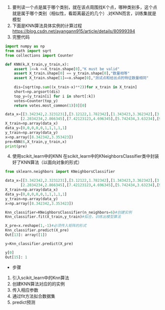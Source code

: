 1. 要判读一个点是属于哪个类别，就在该点周围找K个点，哪种类别多，这个点就是属于哪个类别（相似性，看距离最近的几个）.对KNN而言，训练集就是模型
2. 下面是KNN算法具体实例的计算过程
https://blog.csdn.net/ayangann915/article/details/80999394
3. 完整代码
```python
import numpy as np
from math import sqrt
from collections import Counter

def KNN(k,X_train,y_train,x):
    assert 1<=k <=X_train.shape[0],"K must be valid"
    assert X_train.shape[0] == y_train.shape[0],"数量相等"
    assert X_train.shape[1]==x.shape[0],"测试点和给出点的特征数量相同"
    
    dis=[sqrt(np.sum((x_train-x)**2))for x_train in X_train]
    short=np.argsort(dis)
    top_y=(y_train[i] for i in short[:k])
    votes=Counter(top_y)
    return votes.most_common(1)[0][0]

data_x=[[3.342342,2.3231231],[3.12122,1.782342],[1.343423,3.362342],[3.5823423,4.67342],
       [2.2834234,2.866345],[7.42123123,4.696345],[5.742434,3.63234],[9.173423,2.5152342],[7.7952342,3.5212412],[7.9352342,0.79523421]]
X_train=np.array(data_x)
data_y=[0,0,0,0,0,1,1,1,1,1]
y_train=np.array(data_y)
x=np.array([8.342342,3.353423])
pre=KNN(6,X_train,y_train,x)
print(pre)
```
4. 使用scikit_learn中的KNN
在scikit_learn中的KNeighborsClassifier类中封装好了KNN算法（以面向对象的形式）
```python
from sklearn.neighbors import KNeighborsClassifier

data_x=[[3.342342,2.3231231],[3.12122,1.782342],[1.343423,3.362342],[3.5823423,4.67342],
       [2.2834234,2.866345],[7.42123123,4.696345],[5.742434,3.63234],[9.173423,2.5152342],[7.7952342,3.5212412],[7.9352342,0.79523421]]
X_train=np.array(data_x)
data_y=[0,0,0,0,0,1,1,1,1,1]
y_train=np.array(data_y)
x=np.array([8.342342,3.353423])

Knn_classifier=KNeighborsClassifier(n_neighbors=6)#创建实例
Knn_classifier.fit(X_train,y_train)#拟合，训练出模型算法

X_pre=x.reshape(1,-1)#必须传入矩阵的形式
Knn_classifier.predict(X_pre)
Out[13]: array([1])

y=Knn_classifier.predict(X_pre)

y[0]
Out[15]: 1
```
* 步骤
1. 引入scikit_learn中的Knn算法
2. 创建KNN算法对应的的实例
3. 传入相应参数
4. 通过fit方法拟合数据集
5. predict预测


